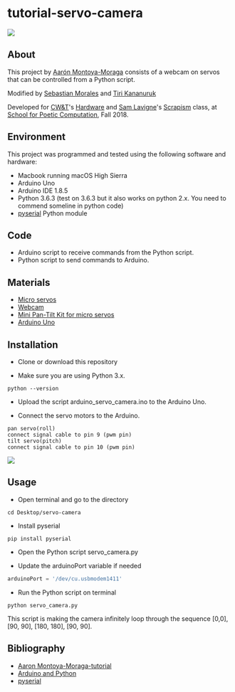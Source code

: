 # tutorial-servo-camera

![](https://lh3.googleusercontent.com/BhxOiRz3axjps8XbzRfoR8e5ZI1pZbo1tWD6ZzcGIEmu8r19d7lJgfgpotTtzwIvjnH7M7kLmVSK9r7pgVN2TswTp3MiZOL6SHSYJU9MI3sxfLvLWL-fWyNKU3vxcI5qkao6DqP-ZR08g2sihjoabcPZBv2SdIMXDKXgdKTziKGl3VmL-nbJUWP9kM5SBIe7Urqn1J7p_KpGtz3suK-fkpeT0p_OFca44VaX5hNu2HAa8dDljdfN576Aa4WZWRzZPO0vnBaMU6gDSaw6-YvY_L-Mloa-bp5wJvway1OGg5PrBi0Se9Q4kuBRAs18Vt8LMiGghKA1qcS0-Tif7ehlSGOLcdcgacQC4NU9aNGir0tPwNxTLpBTRYFdc9cfygZBKFCR1Qpxaat_t0H24k2bCxLozQVO8-Q3S3LIpK7pNRq6bzDouAu8DQVoPtvuQ7ugQB9cRRLxzhl8j3lO2NDQxZgr80CntKX6Q83G7E0ONFsFuXZw_k3Qi1jqoyKpdxubmp2BplMnVsR4bu0KgaatnoAPvvub9CXmxf-ugiCOoxfK-K9JeV-iuGx79mqhGD0iQ9Efu19WuywB0_q2J8nROk8drornmGYM=w2363-h1403)

## About

This project by [Aarón Montoya-Moraga](http://montoyamoraga.io/) consists of a webcam on servos that can be controlled from a Python script.

Modified by [Sebastian Morales](https://www.adorevolution.com/) and [Tiri Kananuruk](http://xxx.tiri.xxx/)

Developed for [CW&T](https://cwandt.com/)'s [Hardware](https://github.com/teejers/cwt-hardware-sfpc) and [Sam Lavigne](http://lav.io/)'s [Scrapism](https://github.com/antiboredom/sfpc-scrapism) class, at [School for Poetic Computation](http://sfpc.io/), Fall 2018.

## Environment

This project was programmed and tested using the following software and hardware:

* Macbook running macOS High Sierra
* Arduino Uno
* Arduino IDE 1.8.5
* Python 3.6.3 (test on 3.6.3 but it also works on python 2.x. You need to commend someline in python code)
* [pyserial](https://github.com/pyserial/pyserial) Python module

## Code

* Arduino script to receive commands from the Python script.
* Python script to send commands to Arduino.

## Materials

* [Micro servos](https://www.adafruit.com/product/1967)
* [Webcam](https://www.logitech.com/en-us/video/webcams)
* [Mini Pan-Tilt Kit for micro servos](https://www.adafruit.com/product/1968)
* [Arduino Uno](https://store.arduino.cc/usa/arduino-uno-rev3)

## Installation

* Clone or download this repository

* Make sure you are using Python 3.x.

```shell
python --version
```

* Upload the script arduino_servo_camera.ino to the Arduino Uno.

* Connect the servo motors to the Arduino.

```shell
pan servo(roll)
connect signal cable to pin 9 (pwm pin)
tilt servo(pitch)
connect signal cable to pin 10 (pwm pin)
```

![](https://lh3.googleusercontent.com/A6euDXP39Bdx3Xkd3i5cD2oLx9SSW-21mZ6GVFxcCJXfQ16q9EbWpbsdmhw2YyBKH88KXnXPtWdpbz0vZ1KSJlIAeMOV_7CSWaHocxGT4xQVIN4T3DQF5Tkap5OTS2zPX-sL4fgcY9D3eBbU9gNRFiiyOr-J9EWhPIQITu6kjZ10AO1lJa7abXMCAcaO9oOJE_kQU_vTNYOMYCPJBIUaJ0VGPyVeJ702sQsbZ-6Vff_hnvL7ZAUDoyRDgC0VQtY8qx-EiM_neq6kf4q9O15VXpQPUWoSe1KxIfIG6wGhc4ug5OxuskATdn3opFVfEmKw9LquhkNAwppo1EVnIy8QAM-soSu6Jh63Jlr52OdS4DkNRXIC4H7HT2R77bm0dW_6PEe94zLL6ZWMIeqvPpM-OdZlhxPmqHnRseF7js6bqsaqxWVpV_IdQEXYhgWC2eKCEIKJ8rchwu13K5bC_oFd6E8zIn6rA5vOsiHQir4H88Gsz1x17gm3XLZA0r1cf-_Hu-rjmshVlYIRKmoHqitOItygWfcHHRhFI6j10la1j_P7nMtKtsG2bUMu2rYR7L9liEyau1PaPXZm-7zsa_GByCjQB49Pn3Yb=w1342-h1474)

## Usage

* Open terminal and go to the directory

```shell
cd Desktop/servo-camera
```

* Install pyserial

```shell
pip install pyserial
```

* Open the Python script servo_camera.py

* Update the arduinoPort variable if needed

```python
arduinoPort = '/dev/cu.usbmodem1411'
```
* Run the Python script on terminal

```shell
python servo_camera.py
```

This script is making the camera infinitely loop through the sequence [0,0], [90, 90], [180, 180], [90, 90].


## Bibliography

* [Aaron Montoya-Moraga-tutorial](https://github.com/montoyamoraga/tutorial-servo-camera)
* [Arduino and Python](https://playground.arduino.cc/Interfacing/Python)
* [pyserial](https://github.com/pyserial/pyserial)

